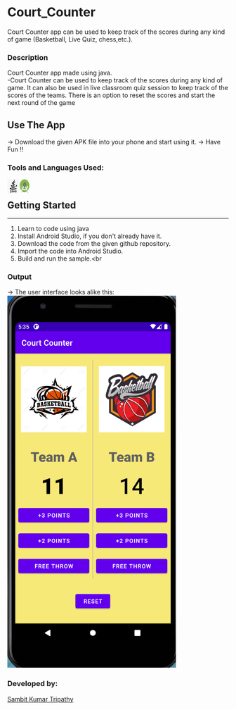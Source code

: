 # Court_Counter
Court Counter app can be used to keep track of the scores during any kind of game (Basketball, Live Quiz, chess,etc.). 
### Description
Court Counter app made using java.<br>
-Court Counter can be used to keep track of the scores during any kind of game. It can also be used in live classroom quiz session to keep track of the scores of the teams. There is an option to reset the scores and start the next round of the game<br>

## Use The App
-> Download the given APK file into your phone and start using it.
-> Have Fun !!

### Tools and Languages Used:
<img align="left" alt="java" width="26px" src="java.png" />
<img align="left" alt="android studio" width="26px" height="34px" src="android.png" />
<br>

## Getting Started
-----------------------
1. Learn to code using java<br>
2. Install Android Studio, if you don't already have it.<br>
3. Download the code from the given github repository.<br>
4. Import the code into Android Studio.<br>
5. Build and run the sample.<br


### Output
-> The user interface looks alike this:<br>
<img alt="outputScreen"  src="outputScreen.png" />

### Developed by:
<a href="https://github.com/sambit221">Sambit Kumar Tripathy</a>

